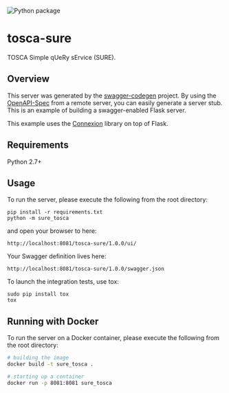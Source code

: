 
![Python package](https://github.com/qcdis-sdia/tosca-sure/workflows/Python%20package/badge.svg)
# tosca-sure
TOSCA Simple qUeRy sErvice (SURE).



## Overview
This server was generated by the [swagger-codegen](https://github.com/swagger-api/swagger-codegen) project. By using the
[OpenAPI-Spec](https://github.com/swagger-api/swagger-core/wiki) from a remote server, you can easily generate a server stub.  This
is an example of building a swagger-enabled Flask server.

This example uses the [Connexion](https://github.com/zalando/connexion) library on top of Flask.

## Requirements
Python 2.7+

## Usage
To run the server, please execute the following from the root directory:

```
pip install -r requirements.txt
python -m sure_tosca
```

and open your browser to here:

```
http://localhost:8081/tosca-sure/1.0.0/ui/
```

Your Swagger definition lives here:

```
http://localhost:8081/tosca-sure/1.0.0/swagger.json
```

To launch the integration tests, use tox:
```
sudo pip install tox
tox
```

## Running with Docker

To run the server on a Docker container, please execute the following from the root directory:

```bash
# building the image
docker build -t sure_tosca .

# starting up a container
docker run -p 8081:8081 sure_tosca
```